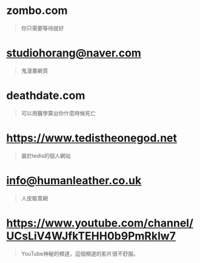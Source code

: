 # zombo.com
>你只需要等待就好
# studiohorang@naver.com
>鬼漫畫網頁
# deathdate.com
>可以用醫學算出你什麼時候死亡
# https://www.tedistheonegod.net
>屬於tedis的個人網站
# info@humanleather.co.uk
>人皮販賣網
# https://www.youtube.com/channel/UCsLiV4WJfkTEHH0b9PmRklw7
>YouTube神秘的頻道，這個頻道的影片很不舒服。
